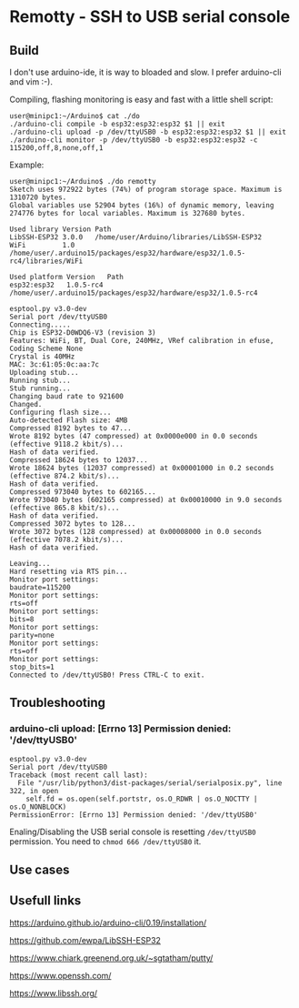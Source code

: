 
# Remotty - SSH to USB serial console

## Build

I don't use arduino-ide, it is way to bloaded and slow. I prefer arduino-cli and vim :-).

Compiling, flashing monitoring is easy and fast with a little shell script:
```
user@minipc1:~/Arduino$ cat ./do
./arduino-cli compile -b esp32:esp32:esp32 $1 || exit
./arduino-cli upload -p /dev/ttyUSB0 -b esp32:esp32:esp32 $1 || exit
./arduino-cli monitor -p /dev/ttyUSB0 -b esp32:esp32:esp32 -c 115200,off,8,none,off,1
```
Example:
```
user@minipc1:~/Arduino$ ./do remotty
Sketch uses 972922 bytes (74%) of program storage space. Maximum is 1310720 bytes.
Global variables use 52904 bytes (16%) of dynamic memory, leaving 274776 bytes for local variables. Maximum is 327680 bytes.

Used library Version Path
LibSSH-ESP32 3.0.0   /home/user/Arduino/libraries/LibSSH-ESP32
WiFi         1.0     /home/user/.arduino15/packages/esp32/hardware/esp32/1.0.5-rc4/libraries/WiFi

Used platform Version   Path
esp32:esp32   1.0.5-rc4 /home/user/.arduino15/packages/esp32/hardware/esp32/1.0.5-rc4

esptool.py v3.0-dev
Serial port /dev/ttyUSB0
Connecting.....
Chip is ESP32-D0WDQ6-V3 (revision 3)
Features: WiFi, BT, Dual Core, 240MHz, VRef calibration in efuse, Coding Scheme None
Crystal is 40MHz
MAC: 3c:61:05:0c:aa:7c
Uploading stub...
Running stub...
Stub running...
Changing baud rate to 921600
Changed.
Configuring flash size...
Auto-detected Flash size: 4MB
Compressed 8192 bytes to 47...
Wrote 8192 bytes (47 compressed) at 0x0000e000 in 0.0 seconds (effective 9118.2 kbit/s)...
Hash of data verified.
Compressed 18624 bytes to 12037...
Wrote 18624 bytes (12037 compressed) at 0x00001000 in 0.2 seconds (effective 874.2 kbit/s)...
Hash of data verified.
Compressed 973040 bytes to 602165...
Wrote 973040 bytes (602165 compressed) at 0x00010000 in 9.0 seconds (effective 865.8 kbit/s)...
Hash of data verified.
Compressed 3072 bytes to 128...
Wrote 3072 bytes (128 compressed) at 0x00008000 in 0.0 seconds (effective 7078.2 kbit/s)...
Hash of data verified.

Leaving...
Hard resetting via RTS pin...
Monitor port settings:
baudrate=115200
Monitor port settings:
rts=off
Monitor port settings:
bits=8
Monitor port settings:
parity=none
Monitor port settings:
rts=off
Monitor port settings:
stop_bits=1
Connected to /dev/ttyUSB0! Press CTRL-C to exit.

```
## Troubleshooting
### arduino-cli upload: [Errno 13] Permission denied: '/dev/ttyUSB0'
```
esptool.py v3.0-dev
Serial port /dev/ttyUSB0
Traceback (most recent call last):
  File "/usr/lib/python3/dist-packages/serial/serialposix.py", line 322, in open
    self.fd = os.open(self.portstr, os.O_RDWR | os.O_NOCTTY | os.O_NONBLOCK)
PermissionError: [Errno 13] Permission denied: '/dev/ttyUSB0'
```
Enaling/Disabling the USB serial console is resetting `/dev/ttyUSB0` permission.
You need to `chmod 666 /dev/ttyUSB0` it.

## Use cases


## Usefull links
https://arduino.github.io/arduino-cli/0.19/installation/

https://github.com/ewpa/LibSSH-ESP32

https://www.chiark.greenend.org.uk/~sgtatham/putty/

https://www.openssh.com/

https://www.libssh.org/


